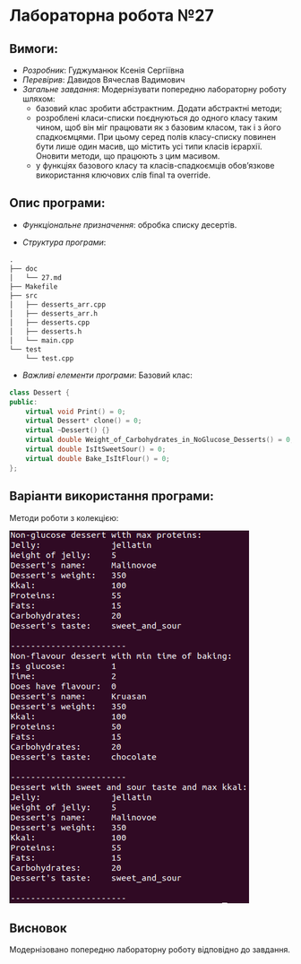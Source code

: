 # Лабораторна робота №27
## Вимоги:
* *Розробник*: Гуджуманюк Ксенія Сергіївна
* *Перевірив*: Давидов Вячеслав Вадимович
* *Загальне завдання*: Модернізувати попередню лабораторну роботу шляхом:
    * базовий клас зробити абстрактним. Додати абстрактні методи;
    * розроблені класи-списки поєднуються до одного класу таким чином, щоб він міг працювати як з базовим класом, так і з його спадкоємцями. При цьому серед полів класу-списку повинен бути лише один масив, що містить усі типи класів ієрархії. Оновити методи, що працюють з цим масивом.
    * у функціях базового класу та класів-спадкоємців обов’язкове використання ключових слів final та override.

## Опис програми:
* *Функціональне призначення*: обробка списку десертів.

* *Структура програми*:

```
.
├── doc
│   └── 27.md
├── Makefile
├── src
│   ├── desserts_arr.cpp
│   ├── desserts_arr.h
│   ├── desserts.cpp
│   ├── desserts.h
│   └── main.cpp
└── test
    └── test.cpp
```

* *Важливі елементи програми*:
Базовий клас:
```c++
class Dessert {
public:
	virtual void Print() = 0;
	virtual Dessert* clone() = 0;
	virtual ~Dessert() {}
	virtual double Weight_of_Carbohydrates_in_NoGlucose_Desserts() = 0;
	virtual double IsItSweetSour() = 0;
	virtual double Bake_IsItFlour() = 0;
};
```
   
## Варіанти використання програми:

Методи роботи з колекцією:

![](picture/27.png)

## Висновок
Модернізовано попередню лабораторну роботу відповідно до завдання.